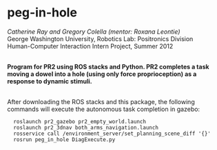 peg-in-hole
===========
_Catherine Ray and Gregory Colella (mentor: Roxana Leontie)_<br>
George Washington University, Robotics Lab: Positronics Division<br>
Human-Computer Interaction Intern Project, Summer 2012<br><br>

__Program for PR2 using ROS stacks and Python. PR2 completes a task 
moving a dowel into a hole (using only force proprioception)
as a response to dynamic stimuli.__<br><br>


After downloading the ROS stacks and this package, the following commands will execute the autonomous task completion in gazebo:
```
  roslaunch pr2_gazebo pr2_empty_world.launch 
  roslaunch pr2_3dnav both_arms_navigation.launch
  rosservice call /environment_server/set_planning_scene_diff '{}'
  rosrun peg_in_hole DiagExecute.py
```
